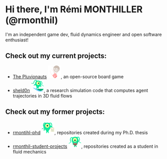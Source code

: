 # Hi there, I'm Rémi MONTHILLER (@rmonthil)
I'm an independent game dev, fluid dynamics engineer and open software enthusiast!

## Check out my current projects:
* [The Pluvionauts](https://github.com/pluvionauts) ![Pluvionauts Logo](/logos/logo-pluvionauts.svg), an open-source board game
* [sheld0n](https://github.com/c0pep0d/sheld0n) ![Sheld0n Logo](/logos/logo-sheld0n.svg), a research simulation code that computes agent trajectories in 3D fluid flows

## Check out my former projects:
* [rmontihl-phd](https://github.com/rmonthil-phd) ![Rmonthil Ph.D. Logo](/logos/logo-phd.svg), repositories created during my Ph.D. thesis
* [rmonthil-student-projects](https://github.com/rmonthil-student-projects) ![Rmonthil Student Projects Logo](/logos/logo-student.svg), repositories created as a student in fluid mechanics
